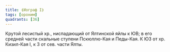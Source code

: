```yaml
---
title: ⦗Иограф I⦘
tags: [ороним]
quadrants: [З6]
---
```


Крутой лесистый хр., ниспадающий от Ялтинской яйлы к ЮВ; в его средней части
скальные ступени Пскюллю-Кая и Педы-Кая. К ЮЗ от хр. Кизил-Кая I, к З от сев.
части Ялты.
